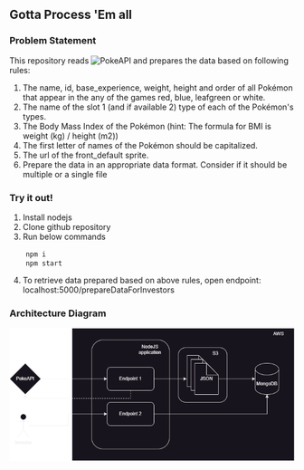 ## Gotta Process 'Em all

### Problem Statement
This repository reads ![PokeAPI](https://pokeapi.co/) and prepares the data based on following rules:
1. The name, id, base_experience, weight, height and order of all Pokémon that appear in the any of the games red, blue, leafgreen or white.
2. The name of the slot 1 (and if available 2) type of each of the Pokémon's types.
3. The Body Mass Index of the Pokémon (hint: The formula for BMI is weight (kg) / height (m2))
4. The first letter of names of the Pokémon should be capitalized.
5. The url of the front_default sprite.
6. Prepare the data in an appropriate data format. Consider if it should be multiple or a single file

### Try it out!
1. Install nodejs
2. Clone github repository
3. Run below commands
```
    npm i
    npm start
```
4. To retrieve data prepared based on above rules, open endpoint: localhost:5000/prepareDataForInvestors

### Architecture Diagram
![alt text](https://github.com/kanika-singla/pokemon/blob/main/images/pokemon_api.png?raw=true)